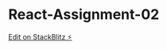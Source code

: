 # React-Assignment-02

[Edit on StackBlitz ⚡️](https://stackblitz.com/edit/stackblitz-starters-goaexm)
